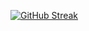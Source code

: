 [![GitHub Streak](https://streak-stats.demolab.com?user=mijaleta&theme=merko&hide_border=true&border_radius=15.6&card_width=1000)](https://git.io/streak-stats)

